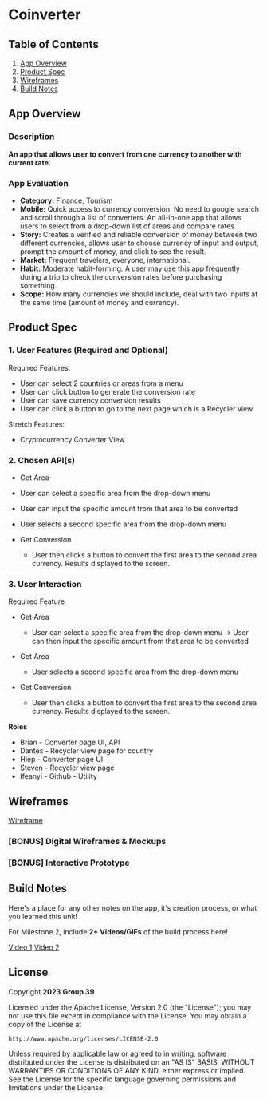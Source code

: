 # **Coinverter**

## Table of Contents

1. [App Overview](#App-Overview)
1. [Product Spec](#Product-Spec)
1. [Wireframes](#Wireframes)
1. [Build Notes](#Build-Notes)

## App Overview

### Description 

**An app that allows user to convert from one currency to another with current rate.**

### App Evaluation

<!-- Evaluation of your app across the following attributes -->

- **Category:** Finance, Tourism
- **Mobile:** Quick access to currency conversion. No need to google search and scroll through a list of converters. An all-in-one app that allows users to select from a drop-down list of areas and compare rates. 
- **Story:** Creates a verified and reliable conversion of money between two different currencies, allows user to choose currency of input and output, prompt the amount of money, and click to see the result.
- **Market:** Frequent travelers, everyone, international.
- **Habit:**  Moderate habit-forming. A user may use this app frequently during a trip to check the conversion rates before purchasing something. 
- **Scope:** How many currencies we should include, deal with two inputs at the same time (amount of money and currency).

## Product Spec

### 1. User Features (Required and Optional)

Required Features:

- User can select 2 countries or areas from a menu
- User can click button to generate the conversion rate
- User can save currency conversion results
- User can click a button to go to the next page which is a Recycler view 


Stretch Features:

- Cryptocurrency Converter View 


### 2. Chosen API(s)

- Get Area

- User can select a specific area from the drop-down menu
- User can input the specific amount from that area to be converted
- User selects a second specific area from the drop-down menu

- Get Conversion
  - User then clicks a button to convert the first area to the second area currency. Results displayed to the screen.

### 3. User Interaction

Required Feature

- Get Area
    -  User can select a specific area from the drop-down menu →  User can then input the specific amount from that area to be converted
  
- Get Area
    -  User selects a second specific area from the drop-down menu

 - Get Conversion
      - User then clicks a button to convert the first area to the second area currency. Results displayed to the screen.
  
**Roles**
- Brian - Converter page UI, API
- Dantes - Recycler view page for country
- Hiep - Converter page UI  
- Steven - Recycler view page
- Ifeanyi - Github - Utility 

## Wireframes

<!-- Add picture of your hand sketched wireframes in this section -->

[Wireframe](https://imgur.com/OJIA4Oq)


### [BONUS] Digital Wireframes & Mockups

### [BONUS] Interactive Prototype

## Build Notes

Here's a place for any other notes on the app, it's creation 
process, or what you learned this unit!  

For Milestone 2, include **2+ Videos/GIFs** of the build process here!

[Video 1](https://imgur.com/a/bc0S40Y.gif)
[Video 2](https://youtu.be/r2dSU-ZyJME)

## License

Copyright **2023** **Group 39**

Licensed under the Apache License, Version 2.0 (the "License");
you may not use this file except in compliance with the License.
You may obtain a copy of the License at

    http://www.apache.org/licenses/LICENSE-2.0

Unless required by applicable law or agreed to in writing, software
distributed under the License is distributed on an "AS IS" BASIS,
WITHOUT WARRANTIES OR CONDITIONS OF ANY KIND, either express or implied.
See the License for the specific language governing permissions and
limitations under the License.
